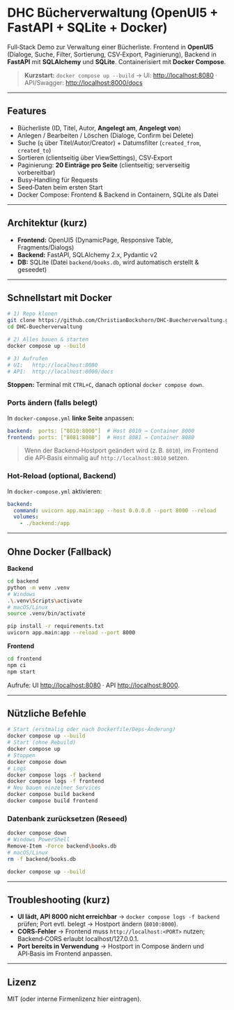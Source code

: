 # DHC Bücherverwaltung (OpenUI5 + FastAPI + SQLite + Docker)

Full‑Stack Demo zur Verwaltung einer Bücherliste. Frontend in **OpenUI5** (Dialoge, Suche, Filter, Sortierung, CSV‑Export, Paginierung), Backend in **FastAPI** mit **SQLAlchemy** und **SQLite**. Containerisiert mit **Docker Compose**.

> **Kurzstart:** `docker compose up --build` → UI: [http://localhost:8080](http://localhost:8080) · API/Swagger: [http://localhost:8000/docs](http://localhost:8000/docs)

---

## Features

* Bücherliste (ID, Titel, Autor, **Angelegt am**, **Angelegt von**)
* Anlegen / Bearbeiten / Löschen (Dialoge, Confirm bei Delete)
* Suche (`q` über Titel/Autor/Creator) + Datumsfilter (`created_from`, `created_to`)
* Sortieren (clientseitig über ViewSettings), CSV‑Export
* Paginierung: **20 Einträge pro Seite** (clientseitig; serverseitig vorbereitbar)
* Busy‑Handling für Requests
* Seed‑Daten beim ersten Start
* Docker Compose: Frontend & Backend in Containern, SQLite als Datei

---

## Architektur (kurz)

* **Frontend:** OpenUI5 (DynamicPage, Responsive Table, Fragments/Dialogs)
* **Backend:** FastAPI, SQLAlchemy 2.x, Pydantic v2
* **DB:** SQLite (Datei `backend/books.db`, wird automatisch erstellt & geseedet)

---

## Schnellstart mit Docker

```bash
# 1) Repo klonen
git clone https://github.com/ChristianBockshorn/DHC-Buecherverwaltung.git
cd DHC-Buecherverwaltung

# 2) Alles bauen & starten
docker compose up --build

# 3) Aufrufen
# UI:   http://localhost:8080
# API:  http://localhost:8000/docs
```

**Stoppen:** Terminal mit `CTRL+C`, danach optional `docker compose down`.

### Ports ändern (falls belegt)

In `docker-compose.yml` **linke Seite** anpassen:

```yaml
backend:  ports: ["8010:8000"]  # Host 8010 → Container 8000
frontend: ports: ["8081:8080"]  # Host 8081 → Container 8080
```

> Wenn der Backend‑Hostport geändert wird (z. B. `8010`), im Frontend die API‑Basis einmalig auf `http://localhost:8010` setzen.

### Hot‑Reload (optional, Backend)

In `docker-compose.yml` aktivieren:

```yaml
backend:
  command: uvicorn app.main:app --host 0.0.0.0 --port 8000 --reload
  volumes:
    - ./backend:/app
```

---

## Ohne Docker (Fallback)

**Backend**

```bash
cd backend
python -m venv .venv
# Windows
.\.venv\Scripts\activate
# macOS/Linux
source .venv/bin/activate

pip install -r requirements.txt
uvicorn app.main:app --reload --port 8000
```

**Frontend**

```bash
cd frontend
npm ci
npm start
```

Aufrufe: UI [http://localhost:8080](http://localhost:8080) · API [http://localhost:8000](http://localhost:8000).

---

## Nützliche Befehle

```bash
# Start (erstmalig oder nach Dockerfile/Deps‑Änderung)
docker compose up --build
# Start (ohne Rebuild)
docker compose up
# Stoppen
docker compose down
# Logs
docker compose logs -f backend
docker compose logs -f frontend
# Neu bauen einzelner Services
docker compose build backend
docker compose build frontend
```

### Datenbank zurücksetzen (Reseed)

```bash
docker compose down
# Windows PowerShell
Remove-Item -Force backend\books.db
# macOS/Linux
rm -f backend/books.db

docker compose up --build
```

---

## Troubleshooting (kurz)

* **UI lädt, API 8000 nicht erreichbar** → `docker compose logs -f backend` prüfen; Port evtl. belegt → Hostport ändern (`8010:8000`).
* **CORS‑Fehler** → Frontend muss `http://localhost:<PORT>` nutzen; Backend‑CORS erlaubt localhost/127.0.0.1.
* **Port bereits in Verwendung** → Hostport in Compose ändern und API‑Basis im Frontend anpassen.

---

## Lizenz

MIT (oder interne Firmenlizenz hier eintragen).

